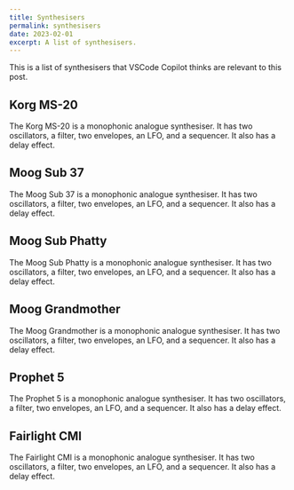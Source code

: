 ```yaml
---
title: Synthesisers
permalink: synthesisers
date: 2023-02-01
excerpt: A list of synthesisers.
---
```


This is a list of synthesisers that VSCode Copilot thinks are relevant to this post.

## Korg MS-20

The Korg MS-20 is a monophonic analogue synthesiser. It has two oscillators, a filter, two envelopes, an LFO, and a sequencer. It also has a delay effect.

## Moog Sub 37

The Moog Sub 37 is a monophonic analogue synthesiser. It has two oscillators, a filter, two envelopes, an LFO, and a sequencer. It also has a delay effect.

## Moog Sub Phatty

The Moog Sub Phatty is a monophonic analogue synthesiser. It has two oscillators, a filter, two envelopes, an LFO, and a sequencer. It also has a delay effect.

## Moog Grandmother

The Moog Grandmother is a monophonic analogue synthesiser. It has two oscillators, a filter, two envelopes, an LFO, and a sequencer. It also has a delay effect.

## Prophet 5

The Prophet 5 is a monophonic analogue synthesiser. It has two oscillators, a filter, two envelopes, an LFO, and a sequencer. It also has a delay effect.

## Fairlight CMI

The Fairlight CMI is a monophonic analogue synthesiser. It has two oscillators, a filter, two envelopes, an LFO, and a sequencer. It also has a delay effect.